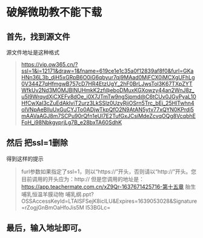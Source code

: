 # 破解微助教不能下载
## 首先，找到源文件
源文件地址是这种格式 

> https://vip.ow365.cn/?ssl=1&i=12171&draw=1&fname=619ce1e1c35a0f12839af8f0&furl=GKaHNn36L3b_djH5xGRpB6O0iG6qbyur7qj9MAad0MjFCX0iMCXgUFhLg0V344Z7qHfmgwB757cD7HR4EtzUgY_2hF0BrLJwsTol3K67TXpZYTWfkUv2Nd3MOMJBINUHmkK2zf@eboDMuxKGXowzy44an2WnJ8z_u5I9WrqydXjCXEFv8dOe_i0X7JTmTw9ngSjpmd@C6tCUv0JGyPyaL10HfCwXaI3cZuEdAkIviT2urz3LkSSlz0UzyRjiOSrn5Trc_bEj_25HlTwhn4oIVNpAeBlluUxGuCYJTo0ADjwTkpQfO2N9AtAN5ytv77xQYN0KPrdj5mAAVaAGJ8m7SCPu90rQfn1eUI7E2TufGxJCsiMdeZcvqOQg8VcqbhEFoH_i98NbkgyprjLg7B_e28bxTA60SdhK
## 然后 把ssl=1删除
得到这样的提示 

> furl参数如果指定了ssl=1，则以“https://”开头，否则请以“http://”开头。您目前调用的开头应为：http://
但是您调用的地址是：
https://app.teachermate.com.cn/xZ9Qr-1637671425716-第十五章 胎生哺乳恒温羊膜动物 哺乳纲.ppt?OSSAccessKeyId=LTAISFSejK8icILU&Expires=1639053028&Signature=rZogjGnBmOaHfoJis5M I53BGLc=
## 最后，输入地址即可。